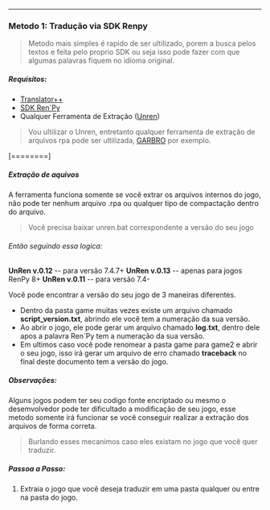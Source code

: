 

------------
###  Metodo 1: Tradução via SDK Renpy

> Metodo mais simples é rapido de ser ultilizado, porem a busca pelos textos e feita pelo proprio SDK ou seja isso pode fazer com que algumas palavras fiquem no idioma original.

##### Requisitos:
- [Translator++](https://dreamsavior.net/download/ "Translator++")
- [SDK Ren`Py](https://www.renpy.org/latest.html "SDK Ren'Py")
- Qualquer Ferramenta de Extração ([Unren](https://f95zone.to/threads/unren-v-0-11v3-unren-v-0-12v3-unren-v-0-13-v2-unren-windowed.92717/ "Unren"))
> Vou ultilizar o Unren, entretanto qualquer ferramenta de extração de arquivos rpa pode ser ultilizada, [GARBRO](https://github.com/morkt/GARbro "GARBRO") por exemplo.

[========]

##### Extração de aquivos
A ferramenta funciona somente se você extrar os arquivos internos do jogo, não pode ter nenhum arquivo .rpa ou qualquer tipo de compactação dentro do arquivo.
> Você precisa baixar unren.bat correspondente a versão do seu jogo

###### Então seguindo essa logica:

**UnRen v.0.12** -- para versão 7.4.7+
**UnRen v.0.13** -- apenas para jogos RenPy 8+
**UnRen v.0.11** -- para versão 7.4-

Você pode encontrar a versão do seu jogo de 3 maneiras diferentes.
- Dentro da pasta game muitas vezes existe um arquivo chamado **script_version.txt**, abrindo ele você tem a numeração da sua versão.
- Ao abrir o jogo, ele pode gerar um arquivo chamado **log.txt**, dentro dele apos a palavra Ren´Py tem a numeração da sua versão.
- Em ultimos caso você pode renomear a pasta game para game2 e abrir o seu jogo, isso irá gerar um arquivo de erro chamado **traceback** no final deste documento tem a versão do jogo. 

##### Observações:

Alguns jogos podem ter seu codigo fonte encriptado ou mesmo o desemvolvedor pode ter dificultado a modificação de seu jogo, esse metodo somente irá funcionar se você conseguir realizar a extração dos arquivos de forma correta.

> Burlando esses mecanimos caso eles existam no jogo que você quer traduzir.

##### Passoa a Passo:

1. Extraia o jogo que você deseja traduzir em uma pasta qualquer ou entre na pasta do jogo.

